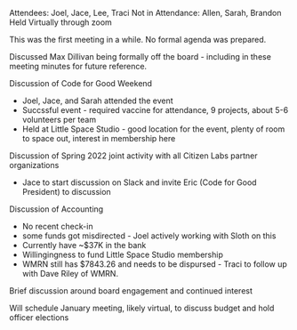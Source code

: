 Attendees: Joel, Jace, Lee, Traci
Not in Attendance: Allen, Sarah, Brandon
Held Virtually through zoom

This was the first meeting in a while. No formal agenda was prepared.

Discussed Max Dillivan being formally off the board - including in these meeting minutes for future reference.

Discussion of Code for Good Weekend
- Joel, Jace, and Sarah attended the event
- Succssful event - required vaccine for attendance, 9 projects, about 5-6 volunteers per team
- Held at Little Space Studio - good location for the event, plenty of room to space out, interest in membership here

Discussion of Spring 2022 joint activity with all Citizen Labs partner organizations
- Jace to start discussion on Slack and invite Eric (Code for Good President) to discussion

Discussion of Accounting
- No recent check-in
- some funds got misdirected - Joel actively working with Sloth on this
- Currently have ~$37K in the bank
- Willingingness to fund Little Space Studio membership
- WMRN still has $7843.26 and needs to be dispursed - Traci to follow up with Dave Riley of WMRN.

Brief discussion around board engagement and continued interest

Will schedule January meeting, likely virtual, to discuss budget and hold officer elections
